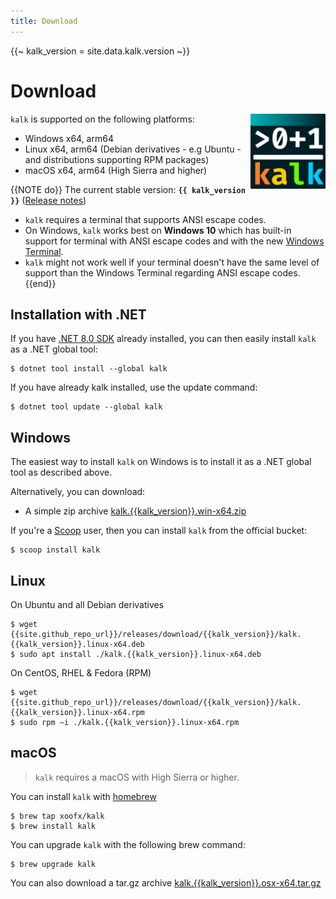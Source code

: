 ```yaml
---
title: Download
---
```

{{~ 
kalk_version = site.data.kalk.version 
~}}
# Download

<img align="right" width="120px" height="120px" src="/img/kalk-logo-large.png">

`kalk` is supported on the following platforms:

- Windows x64, arm64
- Linux x64, arm64 (Debian derivatives - e.g Ubuntu - and distributions supporting RPM packages)
- macOS x64, arm64 (High Sierra and higher)

{{NOTE do}}
The current stable version: **`{{ kalk_version }}`** ([Release notes]({{site.github_repo_url}}/releases/tag/{{kalk_version}}))

- `kalk` requires a terminal that supports ANSI escape codes. 
- On Windows, `kalk` works best on **Windows 10** which has built-in support for terminal with ANSI escape codes and with the new [Windows Terminal](https://www.microsoft.com/en-us/p/windows-terminal/9n0dx20hk701).
- `kalk` might not work well if your terminal doesn't have the same level of support than the Windows Terminal regarding ANSI escape codes.
{{end}}

## Installation with .NET

If you have [.NET 8.0 SDK](https://dotnet.microsoft.com/download/dotnet/8.0) already installed, you can then easily install `kalk` as a .NET global tool:

```shell-session
$ dotnet tool install --global kalk
```

If you have already kalk installed, use the update command:

```shell-session
$ dotnet tool update --global kalk
```

## Windows

The easiest way to install `kalk` on Windows is to install it as a .NET global tool as described above.

Alternatively, you can download:

- A simple zip archive [kalk.{{kalk_version}}.win-x64.zip]({{site.github_repo_url}}/releases/download/{{kalk_version}}/kalk.{{kalk_version}}.win-x64.zip)

If you're a [Scoop](https://scoop.sh) user, then you can install `kalk` from the official bucket:

```shell-session
$ scoop install kalk
```

## Linux

On Ubuntu and all Debian derivatives

```shell-session
$ wget {{site.github_repo_url}}/releases/download/{{kalk_version}}/kalk.{{kalk_version}}.linux-x64.deb
$ sudo apt install ./kalk.{{kalk_version}}.linux-x64.deb
```

On CentOS, RHEL & Fedora (RPM)

```shell-session
$ wget {{site.github_repo_url}}/releases/download/{{kalk_version}}/kalk.{{kalk_version}}.linux-x64.rpm
$ sudo rpm –i ./kalk.{{kalk_version}}.linux-x64.rpm
```

## macOS

> `kalk` requires a macOS with High Sierra or higher.

You can install `kalk` with [homebrew](https://brew.sh/)

```shell-session
$ brew tap xoofx/kalk 
$ brew install kalk
```

You can upgrade `kalk` with the following brew command:

```shell-session
$ brew upgrade kalk
```

You can also download a tar.gz archive [kalk.{{kalk_version}}.osx-x64.tar.gz]({{site.github_repo_url}}/releases/download/{{kalk_version}}/kalk.{{kalk_version}}.osx-x64.tar.gz)
